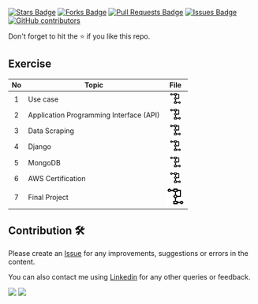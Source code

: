 <a href="https://github.com/drshahizan/software-engineering/stargazers"><img src="https://img.shields.io/github/stars/drshahizan/software-engineering" alt="Stars Badge"/></a>
<a href="https://github.com/drshahizan/software-engineering/network/members"><img src="https://img.shields.io/github/forks/drshahizan/software-engineering" alt="Forks Badge"/></a>
<a href="https://github.com/drshahizan/software-engineering/pulls"><img src="https://img.shields.io/github/issues-pr/drshahizan/software-engineering" alt="Pull Requests Badge"/></a>
<a href="https://github.com/drshahizan/software-engineering"><img src="https://img.shields.io/github/issues/drshahizan/software-engineering" alt="Issues Badge"/></a>
<a href="https://github.com/drshahizan/software-engineering/graphs/contributors"><img alt="GitHub contributors" src="https://img.shields.io/github/contributors/drshahizan/software-engineering?color=2b9348"></a>

Don't forget to hit the :star: if you like this repo.

## Exercise
| No | Topic |  File |
| :-----: |  ------ | :-----: | 
| 1 | Use case |  <a href="./project/proposal" ><img src="../images/ad.png" width="24px" height="24px" ></a> | 
| 2 | Application Programming Interface (API)| <a href="./assignment/API/submission/readme.md" ><img src="../images/ad.png" width="24px" height="24px" ></a> | 
| 3 | Data Scraping | <a href="./assignment/data-scraping/submission" ><img src="../images/ad.png" width="24px" height="24px" ></a> | 
| 4 | Django | <a href="https://github.com/drshahizan/learn-django/blob/main/materials/assignment/submission" ><img src="../images/ad.png" width="24px" height="24px" ></a> | 
| 5 | MongoDB | <a href="/materials/mongodb/submission/readme.md" ><img src="../images/ad.png" width="24px" height="24px" ></a> | 
| 6 | AWS Certification| <a href="/materials/aws#submission" ><img src="../images/ad.png" width="24px" height="24px" ></a> |
| 7 | Final Project | <a href="./project/readme.md" ><img src="../images/ad.png" width="36px" height="36px" ></a> |

## Contribution 🛠️
Please create an [Issue](https://github.com/drshahizan/software-engineering/issues) for any improvements, suggestions or errors in the content.

You can also contact me using [Linkedin](https://www.linkedin.com/in/drshahizan/) for any other queries or feedback.

![](https://komarev.com/ghpvc/?username=drshahizan&label=Views&color=0e75b6&style=flat)
![](https://hit.yhype.me/github/profile?user_id=81284918)


